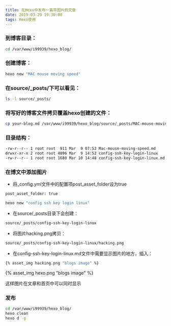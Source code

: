 ```yaml
---
title: 在Hexo中发布一篇带图片的文章
date: 2019-03-29 19:30:00
tags: Hexo使用
---
```



### 到博客目录：
``` bash
cd /var/www/i99939/hexo_blog/
```

### 创建博客：
``` bash
hexo new "MAC mouse moving speed"
```

### 在source/_posts/下可以看见：
``` bash
ls -l source/_posts/
```

### 将写好的博客文件拷贝覆盖hexo创建的文件：
``` bash
cp your-blog.md /var/www/i99939/hexo_blog/source/_posts/MAC-mouse-moving-speed.md
```

### 目录结构：
``` bash
-rw-r--r-- 1 root root  911 Mar  9 07:52 Mac-mouse-moving-speed.md
drwxr-xr-x 2 root root 4096 Mar  9 14:52 config-ssh-key-login-linux
-rw-r--r-- 1 root root 1680 Mar 10 14:48 config-ssh-key-login-linux.md
```


### 在博文中添加图片

* 将_config.yml文件中的配置项post_asset_folder设为true

``` bash
post_asset_folder: true

hexo new "config ssh key login linux"
```

* 在source/_posts目录下会创建：
``` bash
source/_posts/config-ssh-key-login-linux
```

* 将图片hacking.png拷贝：
``` bash
source/_posts/config-ssh-key-login-linux/hacking.png
```


* 在config-ssh-key-login-linux.md文件中需要显示图片的地方，插入：

``` bash
{% asset_img hacking.png "blogs image" %}
```

{% asset_img hexo.png "blogs image" %}

这样图片在文章和首页中可以同时显示


### 发布

``` bash
cd /var/www/i99939/hexo_blog/
hexo clean
hexo d -g
```

